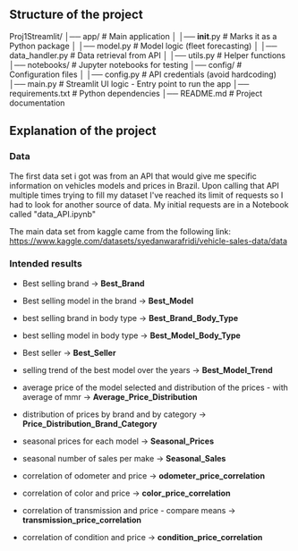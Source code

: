 ## Structure of the project

Proj1Streamlit/
│── app/                    # Main application
│   │── __init__.py         # Marks it as a Python package
│   │── model.py            # Model logic (fleet forecasting)
│   │── data_handler.py     # Data retrieval from API
│   │── utils.py            # Helper functions
│── notebooks/              # Jupyter notebooks for testing
│── config/                 # Configuration files
│   │── config.py           # API credentials (avoid hardcoding)
│── main.py                 # Streamlit UI logic - Entry point to run the app
│── requirements.txt        # Python dependencies
│── README.md               # Project documentation

## Explanation of the project

### Data

The first data set i got was from an API that would give me specific information on vehicles models and prices in Brazil.
Upon calling that API multiple times trying to fill my dataset I've reached its limit of requests so I had to look for another source of data.
My initial requests are in a Notebook called "data_API.ipynb"


The main data set from kaggle came from the following link:
https://www.kaggle.com/datasets/syedanwarafridi/vehicle-sales-data/data


### Intended results


- Best selling brand  -> **Best_Brand**
- Best selling model in the brand  -> **Best_Model**
- best selling brand in body type  -> **Best_Brand_Body_Type**
- best selling model in body type  -> **Best_Model_Body_Type**
- Best seller  -> **Best_Seller**
- selling trend of the best model over the years  -> **Best_Model_Trend**

- average price of the model selected and distribution of the prices - with average of mmr -> **Average_Price_Distribution**
- distribution of prices by brand and by category -> **Price_Distribution_Brand_Category**

- seasonal prices for each model -> **Seasonal_Prices**
- seasonal number of sales per make -> **Seasonal_Sales**

- correlation of odometer and price -> **odometer_price_correlation**
- correlation of color and price -> **color_price_correlation**
- correlation of transmission and price - compare means -> **transmission_price_correlation**
- correlation of condition and price -> **condition_price_correlation**